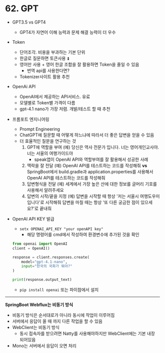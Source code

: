 # 62. GPT

- GPT3.5 vs GPT4
  - GPT4가 자연어 이해 능력과 문제 해결 능력이 더 우수
- Token
  - 단어조각. 비용을 부과하는 기본 단위
  - 한글로 질문하면 토큰사용 :arrow_double_up:
  - 영어만 사용 + 영어 한글 조합을 잘 활용하면 Token을 줄일 수 있음
    - 번역 api를 사용한다면?
  - Tokenizer사이트 활용 추천
- OpenAi API
  - OpenAI에서 제공하는 API서비스. 유료
  - 모델별로 Token별 가격이 다름
  - gpt-4.1 nano가 가장 저렴. 개발/테스트 할 때 추천
- 프롬포트 엔지니어링
  - Prompt Engineering
  - ChatGPT에 질문할 때 어떻게 하느냐에 따라서 더 좋은 답변을 얻을 수 있음
  - 더 효율적인 질문을 연구하는 것
    1. GPT에 역할을 부여
       (예) 당신은 역사 전문가 입니다. 너는 영어개인교사야. 너는 서울의 여행가이드야
       - speak앱이 OpenAI API와 역할부여를 잘 활용해서 성공한 사례
    2. 맥락을 잘 전달
       (예) OpenAI API를 테스트하는 코드를 작성해줘 **vs** 
       SpringBoot에서 build.gradle과 application.properties를 사용해서 OpenAI API를 테스트하는 코드를 작성해줘
    3. 답변형식을 전달
       (예) 세계에서 가장 높은 산에 대한 정보를 글머리 기호를 사용해서 알려주세요
    4. 답변의 시작/끝을 지정
       (예) 답변을 시작할 때 항상 '저는 서울시 여행도우미 입니다'로 시작해줘
       답변을 마칠 때는 항상 '또 다른 궁금한 점이 있으세요?'로 끝내줘

- OpenAI API KEY 발급

  - `setx OPENAI_API_KEY "your openAPI key"`
    - 해당 명령어를 cmd에서 작성하여 환경변수에 추가된 것을 확인

  ```python
  from openai import OpenAI
  client = OpenAI()
  
  response = client.responses.create(
      model="gpt-4.1-nano",
      input="한국의 국화가 뭐야?"
  )
  
  print(response.output_text)
  ```

  - `pip install openai` 또는 파이참에서 설치

---

**SpringBoot Webflux는 비동기 방식**

- 비동기 방식은 순서대로가 아니라 동시에 작업이 이루어짐
- 서버에서 응답이 올 때 까지 다른 작업을 할 수 있음
- WebClient는 비동기 방식
  - 동시 접속자를 받으려면 Natty를 사용해야하지만 WebClient에는 기본 내장 되어있음
- Mono는 서버에서 응답이 오면 처리